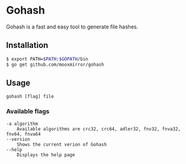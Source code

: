 # Gohash
Gohash is a fast and easy tool to generate file hashes.

## Installation
```bash
$ export PATH=$PATH:$GOPATH/bin
$ go get github.com/mooxmirror/gohash
```

## Usage
```
gohash [flag] file
```

### Available flags
```
-a algorithm
    Available algorithms are crc32, crc64, adler32, fnv32, fnva32, fnv64, fnva64
--version
    Shows the current verion of Gohash
--help
    Displays the help page
```
